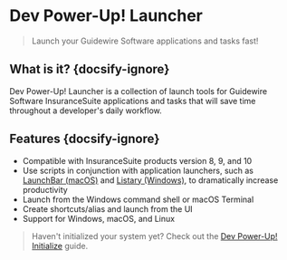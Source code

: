 # Dev Power-Up! Launcher
> Launch your Guidewire Software applications and tasks fast!

## What is it? {docsify-ignore}
Dev Power-Up! Launcher is a collection of launch tools for Guidewire Software InsuranceSuite applications and tasks that will save time throughout a developer's daily workflow. 

## Features {docsify-ignore}
- Compatible with InsuranceSuite products version 8, 9, and 10
- Use scripts in conjunction with application launchers, such as [LaunchBar (macOS)](https://www.obdev.at/products/launchbar/index.html) and [Listary (Windows)](https://www.listary.com/), to dramatically increase productivity
- Launch from the Windows command shell or macOS Terminal
- Create shortcuts/alias and launch from the UI
- Support for Windows, macOS, and Linux

> Haven't initialized your system yet? Check out the [Dev Power-Up! Initialize](https://dev-power-up.github.io/initialize/) guide.

